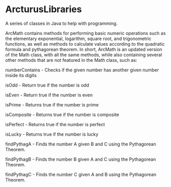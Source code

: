 # ArcturusLibraries
A series of classes in Java to help with programming.

ArcMath contains methods for performing basic numeric operations such as the elementary exponential, logarithm, square root, and trigonometric functions, as well as methods to calculate values according to the quadratic formula and pythagorean theorem.
In short, ArcMath is an updated version of the Math class, with all the same methods, while also containing several other methods that are not featured in the Math class, such as:

numberContains    -   Checks if the given number has another given number inside its digits

isOdd             -   Return true if the number is odd

isEven            -   Return true if the number is even

isPrime           -   Returns true if the number is prime

isComposite       -   Returns true if the number is composite

isPerfect         -   Returns true if the number is perfect

isLucky           -   Returns true if the number is lucky

findPythagA       -   Finds the number A given B and C using the Pythagorean Theorem.

findPythagB       -   Finds the number B given A and C using the Pythagorean Theorem.

findPythagC       -   Finds the number C given A and B using the Pythagorean Theorem.
